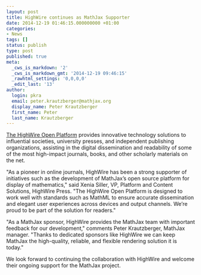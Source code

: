 ```yaml
---
layout: post
title: HighWire continues as MathJax Supporter
date: 2014-12-19 01:46:15.000000000 +01:00
categories:
- News
tags: []
status: publish
type: post
published: true
meta:
  _cws_is_markdown: '2'
  _cws_is_markdown_gmt: '2014-12-19 09:46:15'
  _rawhtml_settings: '0,0,0,0'
  _edit_last: '13'
author:
  login: pkra
  email: peter.krautzberger@mathjax.org
  display_name: Peter Krautzberger
  first_name: Peter
  last_name: Krautzberger
---
```


[The HighWire Open Platform](http://home.highwire.org/) provides innovative technology solutions to influential societies, university presses, and independent publishing organizations, assisting in the digital dissemination and readability of some of the most high-impact journals, books, and other scholarly materials on the net.

"As a pioneer in online journals, HighWire has been a strong supporter of initiatives such as the development of MathJax’s open source platform for display of mathematics," said Xenia Siller, VP, Platform and Content Solutions, HighWire Press. "The HighWire Open Platform is designed to work well with standards such as MathML to ensure accurate dissemination and elegant user experiences across devices and output channels. We’re proud to be part of the solution for readers."

"As a MathJax sponsor, HighWire provides the MathJax team with important feedback for our development," comments Peter Krautzberger, MathJax manager. "Thanks to dedicated sponsors like HighWire we can keep MathJax the high-quality, reliable, and flexible rendering solution it is today."

We look forward to continuing the collaboration with HighWire and welcome their ongoing support for the MathJax project.